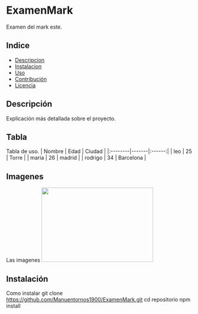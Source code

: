 # ExamenMark
Examen del mark este.
## Indice
- [Descripcion](#descripcion)
- [Instalacion](#instalacion)
- [Uso](#uso)
- [Contribución](#contribución)
- [Licencia](#licencia)

## Descripción
Explicación más detallada sobre el proyecto.
## Tabla
Tabla de uso.
| Nombre | Edad | Ciudad |
|:--------|-------|:------:|
| leo    | 25    | Torre |
| maria  | 26    | madrid |
| rodrigo | 34   | Barcelona |
## Imagenes
Las imagenes
<img src="https://cdn.pixabay.com/photo/2017/06/04/23/57/stem-2372543_640.png" width="300" height="200">
## Instalación
Como instalar
git clone https://github.com/Manuentornos1900/ExamenMark.git
cd repositorio 
npm install
 
